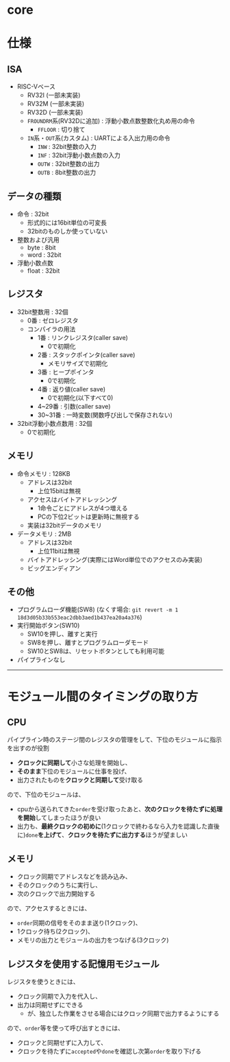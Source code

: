 # core

# 仕様

## ISA
+ RISC-Vベース
    + RV32I (一部未実装)
    + RV32M (一部未実装)
    + RV32D (一部未実装)
    + `FROUNDRM`系(RV32Dに追加) : 浮動小数点数整数化丸め用の命令
        + `FFLOOR` : 切り捨て
    + `IN`系・`OUT`系(カスタム) : UARTによる入出力用の命令
        + `INW` : 32bit整数の入力
        + `INF` : 32bit浮動小数点数の入力
        + `OUTW` : 32bit整数の出力
        + `OUTB` : 8bit整数の出力

## データの種類
+ 命令 : 32bit
    + 形式的には16bit単位の可変長
    + 32bitのものしか使っていない
+ 整数および汎用
    + byte : 8bit
    + word : 32bit
+ 浮動小数点数
    + float : 32bit

## レジスタ
+ 32bit整数用 : 32個
    + 0番 : ゼロレジスタ
    + コンパイラの用法
        + 1番 : リンクレジスタ(caller save)
            + 0で初期化
        + 2番 : スタックポインタ(caller save)
            + メモリサイズで初期化
        + 3番 : ヒープポインタ
            + 0で初期化
        + 4番 : 返り値(caller save)
            + 0で初期化(以下すべて0)
        + 4~29番 : 引数(caller save)
        + 30~31番 : 一時変数(関数呼び出しで保存されない)
+ 32bit浮動小数点数用 : 32個
    + 0で初期化

## メモリ
+ 命令メモリ : 128KB
    + アドレスは32bit
        + 上位15bitは無視
    + アクセスはバイトアドレッシング
        + 1命令ごとにアドレスが4つ増える
        + PCの下位2ビットは更新時に無視する
    + 実装は32bitデータのメモリ
+ データメモリ : 2MB
    + アドレスは32bit
        + 上位11bitは無視
    + バイトアドレッシング(実際にはWord単位でのアクセスのみ実装)
    + ビッグエンディアン

## その他
+ プログラムローダ機能(SW8)
(なくす場合: `git revert -m 1 18d3d05b33b553eac2dbb3aed1b437ea20a4a376`)
+ 実行開始ボタン(SW10)
    + SW10を押し、離すと実行
    + SW8を押し、離すとプログラムローダモード
    + SW10とSW8は、リセットボタンとしても利用可能
+ パイプラインなし

-------------------------------

# モジュール間のタイミングの取り方

## CPU

パイプライン時のステージ間のレジスタの管理をして、下位のモジュールに指示を出すのが役割  

+ **クロックに同期して**小さな処理を開始し、
+ **そのまま**下位のモジュールに仕事を投げ、
+ 出力されたものを**クロックと同期して**受け取る

ので、下位のモジュールは、

+ cpuから送られてきた`order`を受け取ったあと、**次のクロックを待たずに処理を開始**してしまったほうが良い
+ 出力も、**最終クロックの初めに**(1クロックで終わるなら入力を認識した直後に)`done`**を上げて**、**クロックを待たずに出力する**ほうが望ましい

## メモリ

+ クロック同期でアドレスなどを読み込み、
+ そのクロックのうちに実行し、
+ 次のクロックで出力開始する

ので、アクセスするときには、

+ `order`同期の信号をそのまま送り(1クロック)、
+ 1クロック待ち(2クロック)、
+ メモリの出力とモジュールの出力をつなげる(3クロック)

## レジスタを使用する記憶用モジュール

レジスタを使うときには、

+ クロック同期で入力を代入し、
+ 出力は同期せずにできる
    + が、独立した作業をさせる場合にはクロック同期で出力するようにする

ので、`order`等を使って呼び出すときには、

+ クロックと同期せずに入力して、
+ クロックを待たずに`accepted`や`done`を確認し次第`order`を取り下げる
